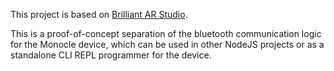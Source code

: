 This project is based on [Brilliant AR Studio](https://github.com/brilliantlabsAR/ar-studio-for-vscode). 

This is a proof-of-concept separation of the bluetooth communication logic for the Monocle device, which can be used in other NodeJS projects or as a standalone CLI REPL programmer for the device.